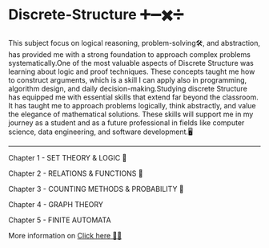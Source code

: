 # Discrete-Structure ➕➖✖️➗

This subject focus on logical reasoning, problem-solving🛠️, and abstraction, has provided me with a strong foundation to approach complex problems systematically.One of the most valuable aspects of Discrete Structure was learning about logic and proof techniques. These concepts taught me how to construct arguments, which is a skill I can apply also in programming, algorithm design, and daily decision-making.Studying discrete Structure has equipped me with essential skills that extend far beyond the classroom. It has taught me to approach problems logically, think abstractly, and value the elegance of mathematical solutions. These skills will support me in my journey as a student and as a future professional in fields like computer science, data engineering, and software development.🖥️

<hr>

Chapter 1 - SET THEORY & LOGIC 📐

Chapter 2 - RELATIONS & FUNCTIONS 🛜

Chapter 3 - COUNTING METHODS & PROBABILITY 🔄

Chapter 4 - GRAPH THEORY

Chapter 5 - FINITE AUTOMATA

More information on [Click here 🌟🌟 ](https://hongjiabao.github.io/JIABAO.github.io/Discrete%20structure.html)
